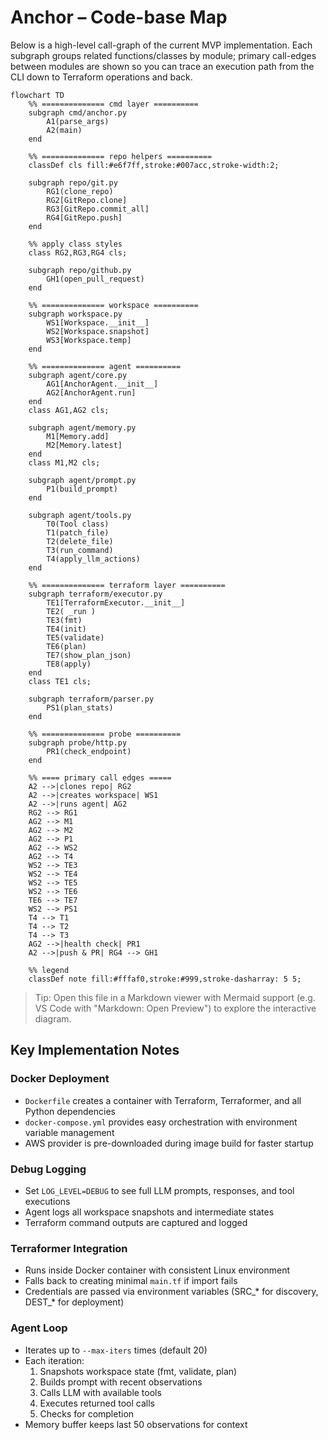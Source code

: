 # Anchor – Code-base Map

Below is a high-level call-graph of the current MVP implementation.  Each subgraph groups related functions/classes by module; primary call-edges between modules are shown so you can trace an execution path from the CLI down to Terraform operations and back.

```mermaid
flowchart TD
    %% ============== cmd layer ==========
    subgraph cmd/anchor.py
        A1(parse_args)
        A2(main)
    end

    %% ============== repo helpers ==========
    classDef cls fill:#e6f7ff,stroke:#007acc,stroke-width:2;

    subgraph repo/git.py
        RG1(clone_repo)
        RG2[GitRepo.clone]
        RG3[GitRepo.commit_all]
        RG4[GitRepo.push]
    end

    %% apply class styles
    class RG2,RG3,RG4 cls;

    subgraph repo/github.py
        GH1(open_pull_request)
    end

    %% ============== workspace ==========
    subgraph workspace.py
        WS1[Workspace.__init__]
        WS2[Workspace.snapshot]
        WS3[Workspace.temp]
    end

    %% ============== agent ==========
    subgraph agent/core.py
        AG1[AnchorAgent.__init__]
        AG2[AnchorAgent.run]
    end
    class AG1,AG2 cls;

    subgraph agent/memory.py
        M1[Memory.add]
        M2[Memory.latest]
    end
    class M1,M2 cls;

    subgraph agent/prompt.py
        P1(build_prompt)
    end

    subgraph agent/tools.py
        T0(Tool class)
        T1(patch_file)
        T2(delete_file)
        T3(run_command)
        T4(apply_llm_actions)
    end

    %% ============== terraform layer ==========
    subgraph terraform/executor.py
        TE1[TerraformExecutor.__init__]
        TE2( _run )
        TE3(fmt)
        TE4(init)
        TE5(validate)
        TE6(plan)
        TE7(show_plan_json)
        TE8(apply)
    end
    class TE1 cls;

    subgraph terraform/parser.py
        PS1(plan_stats)
    end

    %% ============== probe ==========
    subgraph probe/http.py
        PR1(check_endpoint)
    end

    %% ==== primary call edges =====
    A2 -->|clones repo| RG2
    A2 -->|creates workspace| WS1
    A2 -->|runs agent| AG2
    RG2 --> RG1
    AG2 --> M1
    AG2 --> M2
    AG2 --> P1
    AG2 --> WS2
    AG2 --> T4
    WS2 --> TE3
    WS2 --> TE4
    WS2 --> TE5
    WS2 --> TE6
    TE6 --> TE7
    WS2 --> PS1
    T4 --> T1
    T4 --> T2
    T4 --> T3
    AG2 -->|health check| PR1
    A2 -->|push & PR| RG4 --> GH1

    %% legend
    classDef note fill:#fffaf0,stroke:#999,stroke-dasharray: 5 5;
```

> Tip: Open this file in a Markdown viewer with Mermaid support (e.g. VS Code with "Markdown: Open Preview") to explore the interactive diagram. 

## Key Implementation Notes

### Docker Deployment
- `Dockerfile` creates a container with Terraform, Terraformer, and all Python dependencies
- `docker-compose.yml` provides easy orchestration with environment variable management
- AWS provider is pre-downloaded during image build for faster startup

### Debug Logging
- Set `LOG_LEVEL=DEBUG` to see full LLM prompts, responses, and tool executions
- Agent logs all workspace snapshots and intermediate states
- Terraform command outputs are captured and logged

### Terraformer Integration
- Runs inside Docker container with consistent Linux environment
- Falls back to creating minimal `main.tf` if import fails
- Credentials are passed via environment variables (SRC_* for discovery, DEST_* for deployment)

### Agent Loop
- Iterates up to `--max-iters` times (default 20)
- Each iteration:
  1. Snapshots workspace state (fmt, validate, plan)
  2. Builds prompt with recent observations
  3. Calls LLM with available tools
  4. Executes returned tool calls
  5. Checks for completion
- Memory buffer keeps last 50 observations for context